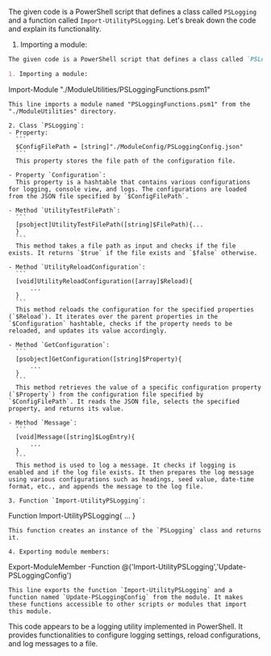 
The given code is a PowerShell script that defines a class called `PSLogging` and a function called `Import-UtilityPSLogging`. Let's break down the code and explain its functionality.

1. Importing a module:
```markdown
The given code is a PowerShell script that defines a class called `PSLogging` and a function called `Import-UtilityPSLogging`. Let's break down the code and explain its functionality.

1. Importing a module:
   ```
   Import-Module "./ModuleUtilities/PSLoggingFunctions.psm1"
   ```
   This line imports a module named "PSLoggingFunctions.psm1" from the "./ModuleUtilities" directory.

2. Class `PSLogging`:
   - Property:
     ```
     $ConfigFilePath = [string]"./ModuleConfig/PSLoggingConfig.json"
     ```
     This property stores the file path of the configuration file.

   - Property `Configuration`:
     This property is a hashtable that contains various configurations for logging, console view, and logs. The configurations are loaded from the JSON file specified by `$ConfigFilePath`.

   - Method `UtilityTestFilePath`:
     ```
     [psobject]UtilityTestFilePath([string]$FilePath){...
     }
     ```
     This method takes a file path as input and checks if the file exists. It returns `$true` if the file exists and `$false` otherwise.

   - Method `UtilityReloadConfiguration`:
     ```
     [void]UtilityReloadConfiguration([array]$Reload){
         ...
     }
     ```
     This method reloads the configuration for the specified properties (`$Reload`). It iterates over the parent properties in the `$Configuration` hashtable, checks if the property needs to be reloaded, and updates its value accordingly.

   - Method `GetConfiguration`:
     ```
     [psobject]GetConfiguration([string]$Property){
         ...
     }
     ```
     This method retrieves the value of a specific configuration property (`$Property`) from the configuration file specified by `$ConfigFilePath`. It reads the JSON file, selects the specified property, and returns its value.

   - Method `Message`:
     ```
     [void]Message([string]$LogEntry){
         ...
     }
     ```
     This method is used to log a message. It checks if logging is enabled and if the log file exists. It then prepares the log message using various configurations such as headings, seed value, date-time format, etc., and appends the message to the log file.

3. Function `Import-UtilityPSLogging`:
   ```
   Function Import-UtilityPSLogging{
       ...
   }
   ```
   This function creates an instance of the `PSLogging` class and returns it.

4. Exporting module members:
   ```
   Export-ModuleMember -Function @('Import-UtilityPSLogging','Update-PSLoggingConfig')
   ```
   This line exports the function `Import-UtilityPSLogging` and a function named `Update-PSLoggingConfig` from the module. It makes these functions accessible to other scripts or modules that import this module.

```

This code appears to be a logging utility implemented in PowerShell. It provides functionalities to configure logging settings, reload configurations, and log messages to a file.
